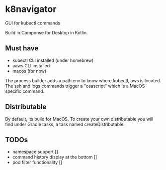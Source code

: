 # k8navigator
GUI for kubectl commands

Build in Componse for Desktop in Kotlin.

## Must have

- kubectl CLI installed (under homebrew)
- aaws CLI installed
- macos (for now)

The process builder adds a path env to know where kubectl, aws is located.
The ssh and logs commands trigger a "osascript" which is a MacOS specific command.


## Distributable

By default, its build for MacOS. 
To create your own distributable you will find under Gradle
tasks, a task named createDistributable.

## TODOs

- namespace support []
- command history display at the bottom []
- pod filter functionality []
